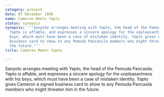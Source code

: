 ```yaml
---
category: present
date: 07 December 1988
name: Cameron Meets Yapto
status: synopsis
synopsis: '''Sanyoto arranges meeting with Yapto, the head of the Pemuda Pancasila.
  Yapto is affable, and expresses a sincere apology for the unpleasantness with his
  boys, which must have been a case of mistaken identity. Yapto gives Cameron a signed
  business card to show to any Pemuda Pancasila members who might threaten him in
  the future.'''
title: Cameron Meets Yapto

---
```





Sanyoto arranges meeting with Yapto, the head of
the Pemuda Pancasila. Yapto is affable, and expresses a sincere
apology for the unpleasantness with his boys, which must have been a
case of mistaken identity. Yapto gives Cameron a signed business card to
show to any Pemuda Pancasila members who might threaten him in the future.
